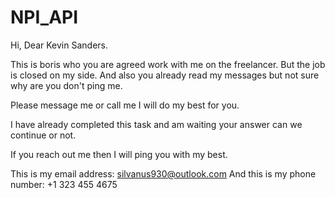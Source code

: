 # NPI_API

Hi, Dear Kevin Sanders.

This is boris who you are agreed work with me on the freelancer. But the job is closed on my side.
And also you already read my messages but not sure why are you don't ping me.

Please message me or call me I will do my best for you.

I have already completed this task and am waiting your answer can we continue or not.

If you reach out me then I will ping you with my best.

This is my email address: silvanus930@outlook.com
And this is my phone number: +1 323 455 4675

